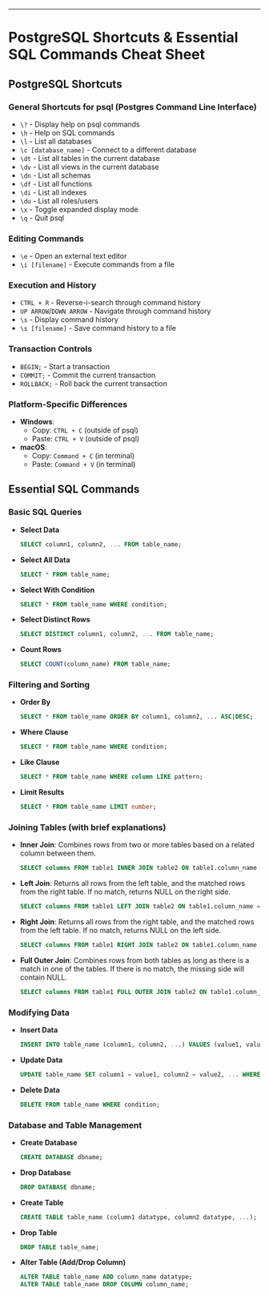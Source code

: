 **************

# PostgreSQL Shortcuts & Essential SQL Commands Cheat Sheet

## PostgreSQL Shortcuts

### General Shortcuts for psql (Postgres Command Line Interface)
- `\?` - Display help on psql commands
- `\h` - Help on SQL commands
- `\l` - List all databases
- `\c [database_name]` - Connect to a different database
- `\dt` - List all tables in the current database
- `\dv` - List all views in the current database
- `\dn` - List all schemas
- `\df` - List all functions
- `\di` - List all indexes
- `\du` - List all roles/users
- `\x` - Toggle expanded display mode
- `\q` - Quit psql

### Editing Commands
- `\e` - Open an external text editor
- `\i [filename]` - Execute commands from a file

### Execution and History
- `CTRL + R` - Reverse-i-search through command history
- `UP ARROW`/`DOWN ARROW` - Navigate through command history
- `\s` - Display command history
- `\s [filename]` - Save command history to a file

### Transaction Controls
- `BEGIN;` - Start a transaction
- `COMMIT;` - Commit the current transaction
- `ROLLBACK;` - Roll back the current transaction

### Platform-Specific Differences
- **Windows**:
  - Copy: `CTRL + C` (outside of psql)
  - Paste: `CTRL + V` (outside of psql)
- **macOS**:
  - Copy: `Command + C` (in terminal)
  - Paste: `Command + V` (in terminal)

## Essential SQL Commands

### Basic SQL Queries
- **Select Data**
  ```sql
  SELECT column1, column2, ... FROM table_name;
  ```
- **Select All Data**
  ```sql
  SELECT * FROM table_name;
  ```
- **Select With Condition**
  ```sql
  SELECT * FROM table_name WHERE condition;
  ```
- **Select Distinct Rows**
  ```sql
  SELECT DISTINCT column1, column2, ... FROM table_name;
  ```
- **Count Rows**
  ```sql
  SELECT COUNT(column_name) FROM table_name;
  ```

### Filtering and Sorting
- **Order By**
  ```sql
  SELECT * FROM table_name ORDER BY column1, column2, ... ASC|DESC;
  ```
- **Where Clause**
  ```sql
  SELECT * FROM table_name WHERE condition;
  ```
- **Like Clause**
  ```sql
  SELECT * FROM table_name WHERE column LIKE pattern;
  ```
- **Limit Results**
  ```sql
  SELECT * FROM table_name LIMIT number;
  ```

### Joining Tables (with brief explanations)
- **Inner Join**: Combines rows from two or more tables based on a related column between them.
  ```sql
  SELECT columns FROM table1 INNER JOIN table2 ON table1.column_name = table2.column_name;
  ```
- **Left Join**: Returns all rows from the left table, and the matched rows from the right table. If no match, returns NULL on the right side.
  ```sql
  SELECT columns FROM table1 LEFT JOIN table2 ON table1.column_name = table2.column_name;
  ```
- **Right Join**: Returns all rows from the right table, and the matched rows from the left table. If no match, returns NULL on the left side.
  ```sql
  SELECT columns FROM table1 RIGHT JOIN table2 ON table1.column_name = table2.column_name;
  ```
- **Full Outer Join**: Combines rows from both tables as long as there is a match in one of the tables. If there is no match, the missing side will contain NULL.
  ```sql
  SELECT columns FROM table1 FULL OUTER JOIN table2 ON table1.column_name = table2.column_name;
  ```

### Modifying Data
- **Insert Data**
  ```sql
  INSERT INTO table_name (column1, column2, ...) VALUES (value1, value2, ...);
  ```
- **Update Data**
  ```sql
  UPDATE table_name SET column1 = value1, column2 = value2, ... WHERE condition;
  ```
- **Delete Data**
  ```sql
  DELETE FROM table_name WHERE condition;
  ```

### Database and Table Management
- **Create Database**
  ```sql
  CREATE DATABASE dbname;
  ```
- **Drop Database**
  ```sql
  DROP DATABASE dbname;
  ```
- **Create Table**
  ```sql
  CREATE TABLE table_name (column1 datatype, column2 datatype, ...);
  ```
- **Drop Table**
  ```sql
  DROP TABLE table_name;
  ```
- **Alter Table (Add/Drop Column)**
  ```sql
  ALTER TABLE table_name ADD column_name datatype;
  ALTER TABLE table_name DROP COLUMN column_name;
  ```
